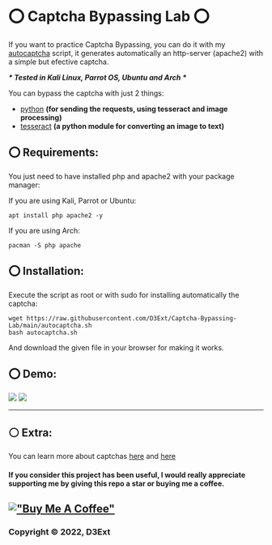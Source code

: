 # ⭕ Captcha Bypassing Lab ⭕

If you want to practice Captcha Bypassing, you can do it with my [autocaptcha](https://raw.githubusercontent.com/D3Ext/Captcha-Bypassing-Lab/main/autocaptcha.sh) script, it generates automatically 
an http-server (apache2) with a simple but efective captcha. 

***\* Tested in Kali Linux, Parrot OS, Ubuntu and Arch \****

You can bypass the captcha with just 2 things:

- [python](https://www.python.org/) **(for sending the requests, using tesseract and image processing)**
- [tesseract](https://github.com/tesseract-ocr/tesseract) **(a python module for converting an image to text)**

## ⭕ Requirements:
You just need to have installed php and apache2 with your package manager:

If you are using Kali, Parrot or Ubuntu:

    apt install php apache2 -y
If you are using Arch:

    pacman -S php apache

## ⭕ Installation:

Execute the script as root or with sudo for installing automatically the captcha:

    wget https://raw.githubusercontent.com/D3Ext/Captcha-Bypassing-Lab/main/autocaptcha.sh
    bash autocaptcha.sh

And download the given file in your browser for making it works. 

## ⭕ Demo:

<img src="https://raw.githubusercontent.com/D3Ext/Captcha-Bypassing-Lab/main/images/demo.png">

<img src="https://raw.githubusercontent.com/D3Ext/Captcha-Bypassing-Lab/main/images/captcha.png">

-----------------------------------------------------------------------------------

## ⚪ Extra:

You can learn more about captchas [here](https://www.anura.io/blog/captcha-and-recaptcha-how-fraudsters-bypass-it) and [here](https://book.hacktricks.xyz/pentesting-web/captcha-bypass)

#### **If you consider this project has been useful, I would really appreciate supporting me by giving this repo a star or buying me a coffee.**

## [!["Buy Me A Coffee"](https://www.buymeacoffee.com/assets/img/custom_images/orange_img.png)](https://www.buymeacoffee.com/d3ext)

### Copyright © 2022, D3Ext

